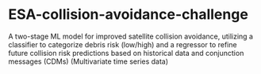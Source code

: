 # ESA-collision-avoidance-challenge
A two-stage ML model for improved satellite collision avoidance, utilizing a classifier to categorize debris risk (low/high) and a regressor to refine future collision risk predictions based on historical data and conjunction messages (CDMs) (Multivariate time series data)
